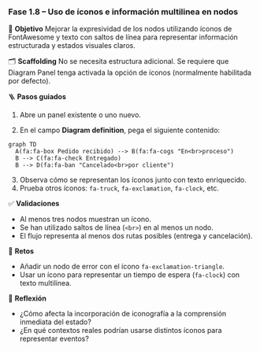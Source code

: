 ### Fase 1.8 – Uso de íconos e información multilinea en nodos

🎯 **Objetivo**
Mejorar la expresividad de los nodos utilizando íconos de FontAwesome y texto con saltos de línea para representar información estructurada y estados visuales claros.

🗂️ **Scaffolding**
No se necesita estructura adicional. Se requiere que Diagram Panel tenga activada la opción de íconos (normalmente habilitada por defecto).

🪜 **Pasos guiados**

1. Abre un panel existente o uno nuevo.

2. En el campo **Diagram definition**, pega el siguiente contenido:

```mermaid
graph TD
  A(fa:fa-box Pedido recibido) --> B(fa:fa-cogs "En<br>proceso")
  B --> C(fa:fa-check Entregado)
  B --> D(fa:fa-ban "Cancelado<br>por cliente")
```

3. Observa cómo se representan los íconos junto con texto enriquecido.
4. Prueba otros íconos: `fa-truck`, `fa-exclamation`, `fa-clock`, etc.

✅ **Validaciones**

* Al menos tres nodos muestran un ícono.
* Se han utilizado saltos de línea (`<br>`) en al menos un nodo.
* El flujo representa al menos dos rutas posibles (entrega y cancelación).

🎯 **Retos**

* Añadir un nodo de error con el ícono `fa-exclamation-triangle`.
* Usar un ícono para representar un tiempo de espera (`fa-clock`) con texto multilinea.

💬 **Reflexión**

* ¿Cómo afecta la incorporación de iconografía a la comprensión inmediata del estado?
* ¿En qué contextos reales podrían usarse distintos íconos para representar eventos?

